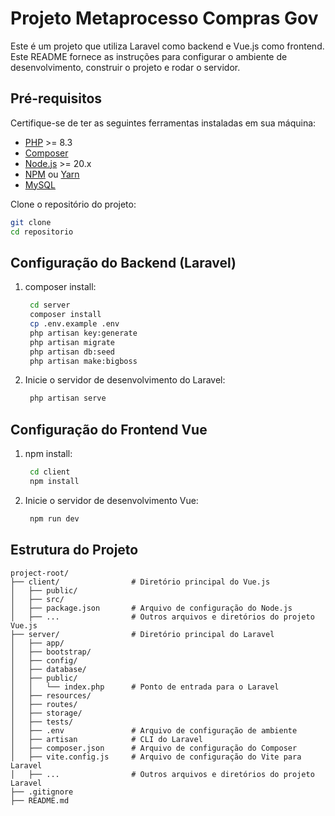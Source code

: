 # Projeto Metaprocesso Compras Gov

Este é um projeto que utiliza Laravel como backend e Vue.js como frontend. Este README fornece as instruções para configurar o ambiente de desenvolvimento, construir o projeto e rodar o servidor.

## Pré-requisitos

Certifique-se de ter as seguintes ferramentas instaladas em sua máquina:

- [PHP](https://www.php.net/downloads) >= 8.3
- [Composer](https://getcomposer.org/)
- [Node.js](https://nodejs.org/) >= 20.x
- [NPM](https://www.npmjs.com/) ou [Yarn](https://yarnpkg.com/)
- [MySQL](https://www.mysql.com/)


Clone o repositório do projeto:
   ```bash
   git clone
   cd repositorio
   ```

## Configuração do Backend (Laravel)

1. composer install:
   ```bash
    cd server
    composer install
    cp .env.example .env
    php artisan key:generate
    php artisan migrate
    php artisan db:seed
    php artisan make:bigboss
   ```

2. Inicie o servidor de desenvolvimento do Laravel:
   ```bash
    php artisan serve
   ```

## Configuração do Frontend Vue

1. npm install:
   ```bash
    cd client
    npm install
   ```

2. Inicie o servidor de desenvolvimento Vue:
   ```bash
    npm run dev
   ```

## Estrutura do Projeto
```plaintext
project-root/
├── client/                # Diretório principal do Vue.js
│   ├── public/
│   ├── src/
│   ├── package.json       # Arquivo de configuração do Node.js
│   ├── ...                # Outros arquivos e diretórios do projeto Vue.js
├── server/                # Diretório principal do Laravel
│   ├── app/
│   ├── bootstrap/
│   ├── config/
│   ├── database/
│   ├── public/
│   │   └── index.php      # Ponto de entrada para o Laravel
│   ├── resources/
│   ├── routes/
│   ├── storage/
│   ├── tests/
│   ├── .env               # Arquivo de configuração de ambiente
│   ├── artisan            # CLI do Laravel
│   ├── composer.json      # Arquivo de configuração do Composer
│   ├── vite.config.js     # Arquivo de configuração do Vite para Laravel
│   ├── ...                # Outros arquivos e diretórios do projeto Laravel
├── .gitignore
├── README.md